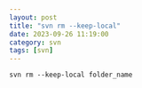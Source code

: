 ```yaml
---
layout: post
title: "svn rm --keep-local"
date: 2023-09-26 11:19:00
category: svn
tags: [svn]
---
```


```shell
svn rm --keep-local folder_name
```

[jekyll]: http://jekyllrb.com
[jekyll-gh]: https://github.com/jekyll/jekyll
[jekyll-help]: https://github.com/jekyll/jekyll-help


